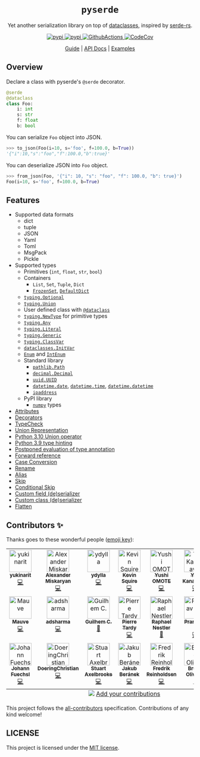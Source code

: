 <h1 align="center"><code>pyserde</code></h1>
<p align="center">Yet another serialization library on top of <a href="https://docs.python.org/3/library/dataclasses.html">dataclasses</a>, inspired by <a href="https://github.com/serde-rs/serde">serde-rs</a>.</p>
<p align="center">
  <a href="https://pypi.org/project/pyserde/">
    <img alt="pypi" src="https://img.shields.io/pypi/v/pyserde.svg">
  </a>
  <a href="https://pypi.org/project/pyserde/">
    <img alt="pypi" src="https://img.shields.io/pypi/pyversions/pyserde.svg">
  </a>
  <a href="https://github.com/yukinarit/pyserde/actions/workflows/test.yml">
    <img alt="GithubActions" src="https://github.com/yukinarit/pyserde/actions/workflows/test.yml/badge.svg">
  </a>
  <a href="https://codecov.io/gh/yukinarit/pyserde">
    <img alt="CodeCov" src="https://codecov.io/gh/yukinarit/pyserde/branch/main/graph/badge.svg">
  </a>
</p>
<p align="center">
  <a href="https://yukinarit.github.io/pyserde/guide">Guide</a> | <a href="https://yukinarit.github.io/pyserde/api/serde.html">API Docs</a> | <a href="https://github.com/yukinarit/pyserde/tree/main/examples">Examples</a>
</p>

## Overview

Declare a class with pyserde's `@serde` decorator.

```python
@serde
@dataclass
class Foo:
    i: int
    s: str
    f: float
    b: bool
```

You can serialize `Foo` object into JSON.

```python
>>> to_json(Foo(i=10, s='foo', f=100.0, b=True))
'{"i":10,"s":"foo","f":100.0,"b":true}'
```

You can deserialize JSON into `Foo` object.
```python
>>> from_json(Foo, '{"i": 10, "s": "foo", "f": 100.0, "b": true}')
Foo(i=10, s='foo', f=100.0, b=True)
```

## Features

- Supported data formats
    - dict
    - tuple
    - JSON
	- Yaml
	- Toml
	- MsgPack
    - Pickle
- Supported types
    - Primitives (`int`, `float`, `str`, `bool`)
    - Containers
        - `List`, `Set`, `Tuple`, `Dict`
        - [`FrozenSet`](https://docs.python.org/3/library/stdtypes.html#frozenset), [`DefaultDict`](https://docs.python.org/3/library/collections.html#collections.defaultdict)
    - [`typing.Optional`](https://docs.python.org/3/library/typing.html#typing.Optional)
    - [`typing.Union`](https://docs.python.org/3/library/typing.html#typing.Union)
    - User defined class with [`@dataclass`](https://docs.python.org/3/library/dataclasses.html)
    - [`typing.NewType`](https://docs.python.org/3/library/typing.html#newtype) for primitive types
    - [`typing.Any`](https://docs.python.org/3/library/typing.html#the-any-type)
    - [`typing.Literal`](https://docs.python.org/3/library/typing.html#typing.Literal)
    - [`typing.Generic`](https://docs.python.org/3/library/typing.html#user-defined-generic-types)
    - [`typing.ClassVar`](https://docs.python.org/3/library/typing.html#typing.ClassVar)
    - [`dataclasses.InitVar`](https://docs.python.org/3/library/dataclasses.html#init-only-variables)
    - [`Enum`](https://docs.python.org/3/library/enum.html#enum.Enum) and [`IntEnum`](https://docs.python.org/3/library/enum.html#enum.IntEnum)
    - Standard library
        - [`pathlib.Path`](https://docs.python.org/3/library/pathlib.html)
        - [`decimal.Decimal`](https://docs.python.org/3/library/decimal.html)
        - [`uuid.UUID`](https://docs.python.org/3/library/uuid.html)
        - [`datetime.date`](https://docs.python.org/3/library/datetime.html#date-objects), [`datetime.time`](https://docs.python.org/3/library/datetime.html#time-objects), [`datetime.datetime`](https://docs.python.org/3/library/datetime.html#datetime-objects)
        - [`ipaddress`](https://docs.python.org/3/library/ipaddress.html)
    - PyPI library
        - [`numpy`](https://github.com/numpy/numpy) types
- [Attributes](https://github.com/yukinarit/pyserde/blob/main/docs/en/features/attributes.md)
- [Decorators](https://github.com/yukinarit/pyserde/blob/main/docs/en/features/decorators.md)
- [TypeCheck](https://github.com/yukinarit/pyserde/blob/main/docs/en/features/type-check.md)
- [Union Representation](https://github.com/yukinarit/pyserde/blob/main/docs/en/features/union.md)
- [Python 3.10 Union operator](https://github.com/yukinarit/pyserde/blob/main/docs/en/features/union-operator.md)
- [Python 3.9 type hinting](https://github.com/yukinarit/pyserde/blob/main/docs/en/features/python3.9-type-hinting.md)
- [Postponed evaluation of type annotation](https://github.com/yukinarit/pyserde/blob/main/docs/en/features/postponed-evaluation-of-type-annotation.md)
- [Forward reference](https://github.com/yukinarit/pyserde/blob/main/docs/en/features/forward-reference.md)
- [Case Conversion](https://github.com/yukinarit/pyserde/blob/main/docs/en/features/case-conversion.md)
- [Rename](https://github.com/yukinarit/pyserde/blob/main/docs/en/features/rename.md)
- [Alias](https://github.com/yukinarit/pyserde/blob/main/docs/en/features/alias.md)
- [Skip](https://github.com/yukinarit/pyserde/blob/main/docs/en/features/skip.md)
- [Conditional Skip](https://github.com/yukinarit/pyserde/blob/main/docs/en/features/conditional-skip.md)
- [Custom field (de)serializer](https://github.com/yukinarit/pyserde/blob/main/docs/en/features/custom-field-serializer.md)
- [Custom class (de)serializer](https://github.com/yukinarit/pyserde/blob/main/docs/en/features/custom-class-serializer.md)
- [Flatten](https://github.com/yukinarit/pyserde/blob/main/docs/en/features/flatten.md)

## Contributors ✨

Thanks goes to these wonderful people ([emoji key](https://allcontributors.org/docs/en/emoji-key)):

<!-- ALL-CONTRIBUTORS-LIST:START - Do not remove or modify this section -->
<!-- prettier-ignore-start -->
<!-- markdownlint-disable -->
<table>
  <tbody>
    <tr>
      <td align="center" valign="top" width="14.28%"><a href="https://github.com/yukinarit"><img src="https://avatars.githubusercontent.com/u/2347533?v=4?s=60" width="60px;" alt="yukinarit"/><br /><sub><b>yukinarit</b></sub></a><br /><a href="https://github.com/yukinarit/pyserde/commits?author=yukinarit" title="Code">💻</a></td>
      <td align="center" valign="top" width="14.28%"><a href="https://github.com/alexmisk"><img src="https://avatars.githubusercontent.com/u/4103218?v=4?s=60" width="60px;" alt="Alexander Miskaryan"/><br /><sub><b>Alexander Miskaryan</b></sub></a><br /><a href="https://github.com/yukinarit/pyserde/commits?author=alexmisk" title="Code">💻</a></td>
      <td align="center" valign="top" width="14.28%"><a href="https://github.com/ydylla"><img src="https://avatars.githubusercontent.com/u/17772145?v=4?s=60" width="60px;" alt="ydylla"/><br /><sub><b>ydylla</b></sub></a><br /><a href="https://github.com/yukinarit/pyserde/commits?author=ydylla" title="Code">💻</a></td>
      <td align="center" valign="top" width="14.28%"><a href="https://github.com/kmsquire"><img src="https://avatars.githubusercontent.com/u/223250?v=4?s=60" width="60px;" alt="Kevin Squire"/><br /><sub><b>Kevin Squire</b></sub></a><br /><a href="https://github.com/yukinarit/pyserde/commits?author=kmsquire" title="Code">💻</a></td>
      <td align="center" valign="top" width="14.28%"><a href="http://yushiomote.org/"><img src="https://avatars.githubusercontent.com/u/3733915?v=4?s=60" width="60px;" alt="Yushi OMOTE"/><br /><sub><b>Yushi OMOTE</b></sub></a><br /><a href="https://github.com/yukinarit/pyserde/commits?author=YushiOMOTE" title="Code">💻</a></td>
      <td align="center" valign="top" width="14.28%"><a href="https://kngwyu.github.io/"><img src="https://avatars.githubusercontent.com/u/16046705?v=4?s=60" width="60px;" alt="Yuji Kanagawa"/><br /><sub><b>Yuji Kanagawa</b></sub></a><br /><a href="https://github.com/yukinarit/pyserde/commits?author=kngwyu" title="Code">💻</a></td>
      <td align="center" valign="top" width="14.28%"><a href="https://kigawas.me/"><img src="https://avatars.githubusercontent.com/u/4182346?v=4?s=60" width="60px;" alt="Weiliang Li"/><br /><sub><b>Weiliang Li</b></sub></a><br /><a href="https://github.com/yukinarit/pyserde/commits?author=kigawas" title="Code">💻</a></td>
    </tr>
    <tr>
      <td align="center" valign="top" width="14.28%"><a href="https://github.com/mauvealerts"><img src="https://avatars.githubusercontent.com/u/51870303?v=4?s=60" width="60px;" alt="Mauve"/><br /><sub><b>Mauve</b></sub></a><br /><a href="https://github.com/yukinarit/pyserde/commits?author=mauvealerts" title="Code">💻</a></td>
      <td align="center" valign="top" width="14.28%"><a href="https://github.com/adsharma"><img src="https://avatars.githubusercontent.com/u/658691?v=4?s=60" width="60px;" alt="adsharma"/><br /><sub><b>adsharma</b></sub></a><br /><a href="https://github.com/yukinarit/pyserde/commits?author=adsharma" title="Code">💻</a></td>
      <td align="center" valign="top" width="14.28%"><a href="https://github.com/chagui"><img src="https://avatars.githubusercontent.com/u/1234128?v=4?s=60" width="60px;" alt="Guilhem C."/><br /><sub><b>Guilhem C.</b></sub></a><br /><a href="https://github.com/yukinarit/pyserde/commits?author=chagui" title="Documentation">📖</a></td>
      <td align="center" valign="top" width="14.28%"><a href="https://github.com/tardyp"><img src="https://avatars.githubusercontent.com/u/109859?v=4?s=60" width="60px;" alt="Pierre Tardy"/><br /><sub><b>Pierre Tardy</b></sub></a><br /><a href="https://github.com/yukinarit/pyserde/commits?author=tardyp" title="Code">💻</a></td>
      <td align="center" valign="top" width="14.28%"><a href="https://blog.rnstlr.ch/"><img src="https://avatars.githubusercontent.com/u/1435346?v=4?s=60" width="60px;" alt="Raphael Nestler"/><br /><sub><b>Raphael Nestler</b></sub></a><br /><a href="https://github.com/yukinarit/pyserde/commits?author=rnestler" title="Documentation">📖</a></td>
      <td align="center" valign="top" width="14.28%"><a href="https://pranavvp10.github.io/"><img src="https://avatars.githubusercontent.com/u/52486224?v=4?s=60" width="60px;" alt="Pranav V P"/><br /><sub><b>Pranav V P</b></sub></a><br /><a href="https://github.com/yukinarit/pyserde/commits?author=pranavvp10" title="Code">💻</a></td>
      <td align="center" valign="top" width="14.28%"><a href="https://andreymal.org/"><img src="https://avatars.githubusercontent.com/u/3236464?v=4?s=60" width="60px;" alt="andreymal"/><br /><sub><b>andreymal</b></sub></a><br /><a href="https://github.com/yukinarit/pyserde/commits?author=andreymal" title="Code">💻</a></td>
    </tr>
    <tr>
      <td align="center" valign="top" width="14.28%"><a href="https://github.com/jfuechsl"><img src="https://avatars.githubusercontent.com/u/1097068?v=4?s=60" width="60px;" alt="Johann Fuechsl"/><br /><sub><b>Johann Fuechsl</b></sub></a><br /><a href="https://github.com/yukinarit/pyserde/commits?author=jfuechsl" title="Code">💻</a></td>
      <td align="center" valign="top" width="14.28%"><a href="https://github.com/DoeringChristian"><img src="https://avatars.githubusercontent.com/u/23581448?v=4?s=60" width="60px;" alt="DoeringChristian"/><br /><sub><b>DoeringChristian</b></sub></a><br /><a href="https://github.com/yukinarit/pyserde/commits?author=DoeringChristian" title="Code">💻</a></td>
      <td align="center" valign="top" width="14.28%"><a href="http://stuart.axelbrooke.com/"><img src="https://avatars.githubusercontent.com/u/2815794?v=4?s=60" width="60px;" alt="Stuart Axelbrooke"/><br /><sub><b>Stuart Axelbrooke</b></sub></a><br /><a href="https://github.com/yukinarit/pyserde/commits?author=soaxelbrooke" title="Code">💻</a></td>
      <td align="center" valign="top" width="14.28%"><a href="https://kobzol.github.io/"><img src="https://avatars.githubusercontent.com/u/4539057?v=4?s=60" width="60px;" alt="Jakub Beránek"/><br /><sub><b>Jakub Beránek</b></sub></a><br /><a href="https://github.com/yukinarit/pyserde/commits?author=Kobzol" title="Code">💻</a></td>
      <td align="center" valign="top" width="14.28%"><a href="https://github.com/Fredrik-Reinholdsen"><img src="https://avatars.githubusercontent.com/u/11893023?v=4?s=60" width="60px;" alt="Fredrik Reinholdsen"/><br /><sub><b>Fredrik Reinholdsen</b></sub></a><br /><a href="https://github.com/yukinarit/pyserde/commits?author=Fredrik-Reinholdsen" title="Code">💻</a></td>
      <td align="center" valign="top" width="14.28%"><a href="https://www.patreon.com/nicoddemus"><img src="https://avatars.githubusercontent.com/u/1085180?v=4?s=60" width="60px;" alt="Bruno Oliveira"/><br /><sub><b>Bruno Oliveira</b></sub></a><br /><a href="https://github.com/yukinarit/pyserde/commits?author=nicoddemus" title="Documentation">📖</a></td>
    </tr>
  </tbody>
  <tfoot>
    <tr>
      <td align="center" size="13px" colspan="7">
        <img src="https://raw.githubusercontent.com/all-contributors/all-contributors-cli/1b8533af435da9854653492b1327a23a4dbd0a10/assets/logo-small.svg">
          <a href="https://all-contributors.js.org/docs/en/bot/usage">Add your contributions</a>
        </img>
      </td>
    </tr>
  </tfoot>
</table>

<!-- markdownlint-restore -->
<!-- prettier-ignore-end -->

<!-- ALL-CONTRIBUTORS-LIST:END -->

This project follows the [all-contributors](https://github.com/all-contributors/all-contributors) specification. Contributions of any kind welcome!

## LICENSE

This project is licensed under the [MIT license](https://github.com/yukinarit/pyserde/blob/main/LICENSE).
